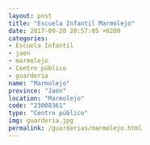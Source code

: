 ```yaml
---
layout: post
title: "Escuela Infantil Marmolejo"
date: 2017-09-20 20:57:05 +0200
categories:
- Escuela Infantil
- jaen
- marmolejo
- Centro público
- guarderia
name: "Marmolejo"
province: "Jaén"
location: "Marmolejo"
code: "23008361"
type: "Centro público"
img: guarderia.jpg
permalink: /guarderias/marmolejo.html
---
```

